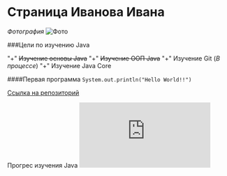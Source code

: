 # Страница Иванова Ивана

*Фотография*
![Фото](https://wallbox.ru/resize/1024x768/wallpapers/main2/201726/morda-cvety-sobaka-lug-azyk-nemeckaa-ovcarka.jpg)

###Цели по изучению Java

"+" ~~Изучение основы Java~~
"+" ~~Изучение ООП Java~~
"+" Изучение Git (_В процессе_)
"+" Изучение Java Core

####Первая программа
```System.out.println("Hello World!!")```

[Ссылка на репозиторий](https://github.com/LonerDeni)


Прогрес изучения Java ![progress](http://www.yarntomato.com/percentbarmaker/button.php?barPosition=28&leftFill=%23FF0000 "progress")